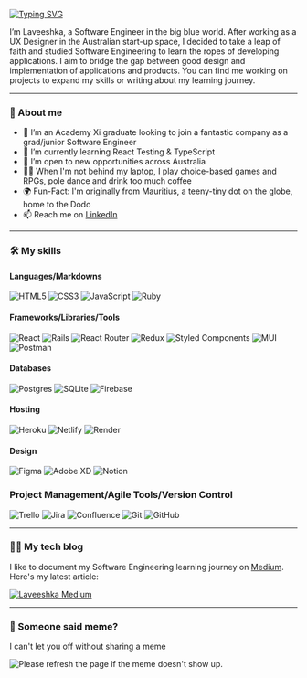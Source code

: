 [![Typing SVG](https://readme-typing-svg.demolab.com?font=Fira+Code&pause=1000&color=F68181&width=435&lines=Salut!+Welcome+to+my+profile+%F0%9F%91%8B%F0%9F%8F%BD)](https://git.io/typing-svg)

I’m Laveeshka, a Software Engineer in the big blue world. After working as a UX Designer in the Australian start-up space, I decided to take a leap of faith and studied Software Engineering to learn the ropes of developing applications. I aim to bridge the gap between good design and implementation of applications and products. You can find me working on projects to expand my skills or writing about my learning journey.

--- 
### 👾 About me
- 🌟 I’m an Academy Xi graduate looking to join a fantastic company as a grad/junior Software Engineer
- 🌱 I’m currently learning React Testing & TypeScript
- 💞️ I’m open to new opportunities across Australia
- 💃🏽 When I'm not behind my laptop, I play choice-based games and RPGs, pole dance and drink too much coffee
- 🌍 Fun-Fact: I'm originally from Mauritius, a teeny-tiny dot on the globe, home to the Dodo
- 📫 Reach me on [LinkedIn](https://www.linkedin.com/in/laveeshka)

---
### 🛠 My skills

#### Languages/Markdowns
![HTML5](https://img.shields.io/badge/html5-%23E34F26.svg?style=for-the-badge&logo=html5&logoColor=white)
![CSS3](https://img.shields.io/badge/css3-%231572B6.svg?style=for-the-badge&logo=css3&logoColor=white)
![JavaScript](https://img.shields.io/badge/javascript-%23323330.svg?style=for-the-badge&logo=javascript&logoColor=%23F7DF1E)
![Ruby](https://img.shields.io/badge/ruby-%23CC342D.svg?style=for-the-badge&logo=ruby&logoColor=white)

#### Frameworks/Libraries/Tools
![React](https://img.shields.io/badge/react-%2320232a.svg?style=for-the-badge&logo=react&logoColor=%2361DAFB)
![Rails](https://img.shields.io/badge/rails-%23CC0000.svg?style=for-the-badge&logo=ruby-on-rails&logoColor=white)
![React Router](https://img.shields.io/badge/React_Router-CA4245?style=for-the-badge&logo=react-router&logoColor=white)
![Redux](https://img.shields.io/badge/redux-%23593d88.svg?style=for-the-badge&logo=redux&logoColor=white)
![Styled Components](https://img.shields.io/badge/styled--components-DB7093?style=for-the-badge&logo=styled-components&logoColor=white)
![MUI](https://img.shields.io/badge/MUI-%230081CB.svg?style=for-the-badge&logo=mui&logoColor=white)
![Postman](https://img.shields.io/badge/Postman-FF6C37?style=for-the-badge&logo=postman&logoColor=white)

#### Databases
![Postgres](https://img.shields.io/badge/postgres-%23316192.svg?style=for-the-badge&logo=postgresql&logoColor=white)
![SQLite](https://img.shields.io/badge/sqlite-%2307405e.svg?style=for-the-badge&logo=sqlite&logoColor=white)
![Firebase](https://img.shields.io/badge/Firebase-039BE5?style=for-the-badge&logo=Firebase&logoColor=white)

#### Hosting
![Heroku](https://img.shields.io/badge/heroku-%23430098.svg?style=for-the-badge&logo=heroku&logoColor=white)
![Netlify](https://img.shields.io/badge/netlify-%23000000.svg?style=for-the-badge&logo=netlify&logoColor=#00C7B7)
![Render](https://img.shields.io/badge/Render-%46E3B7.svg?style=for-the-badge&logo=render&logoColor=white)

#### Design
![Figma](https://img.shields.io/badge/figma-%23F24E1E.svg?style=for-the-badge&logo=figma&logoColor=white)
![Adobe XD](https://img.shields.io/badge/Adobe%20XD-470137?style=for-the-badge&logo=Adobe%20XD&logoColor=#FF61F6)
![Notion](https://img.shields.io/badge/Notion-%23000000.svg?style=for-the-badge&logo=notion&logoColor=white)

### Project Management/Agile Tools/Version Control
![Trello](https://img.shields.io/badge/Trello-%23026AA7.svg?style=for-the-badge&logo=Trello&logoColor=white)
![Jira](https://img.shields.io/badge/jira-%230A0FFF.svg?style=for-the-badge&logo=jira&logoColor=white)
![Confluence](https://img.shields.io/badge/confluence-%23172BF4.svg?style=for-the-badge&logo=confluence&logoColor=white)
![Git](https://img.shields.io/badge/git-%23F05033.svg?style=for-the-badge&logo=git&logoColor=white)
![GitHub](https://img.shields.io/badge/github-%23121011.svg?style=for-the-badge&logo=github&logoColor=white)

---
### ✍🏽 My tech blog

I like to document my Software Engineering learning journey on [Medium](https://medium.com/@laveeshka). Here's my latest article:

[![Laveeshka Medium](https://github-readme-medium.vercel.app/?username=laveeshka)](https://medium.com/@laveeshka)

---
### 🤡 Someone said meme?

I can't let you off without sharing a meme

<img src='https://random-memer-production-c6d4.up.railway.app/' title="Meme" alt="Please refresh the page if the meme doesn't show up.">

<!---
Laveeshka/Laveeshka is a ✨ special ✨ repository because its `README.md` (this file) appears on your GitHub profile.
You can click the Preview link to take a look at your changes.
--->
